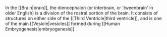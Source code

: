 In the [[Brain|brain]], the diencephalon (or interbrain, or 'tweenbrain' in older English) is a division of the rostral portion of the brain. It consists of structures on either side of the [[Third Ventricle|third ventricle]], and is one of the main [[Vesicle|vesicles]] formed during [[Human Embryogenesis|embryogenesis]].